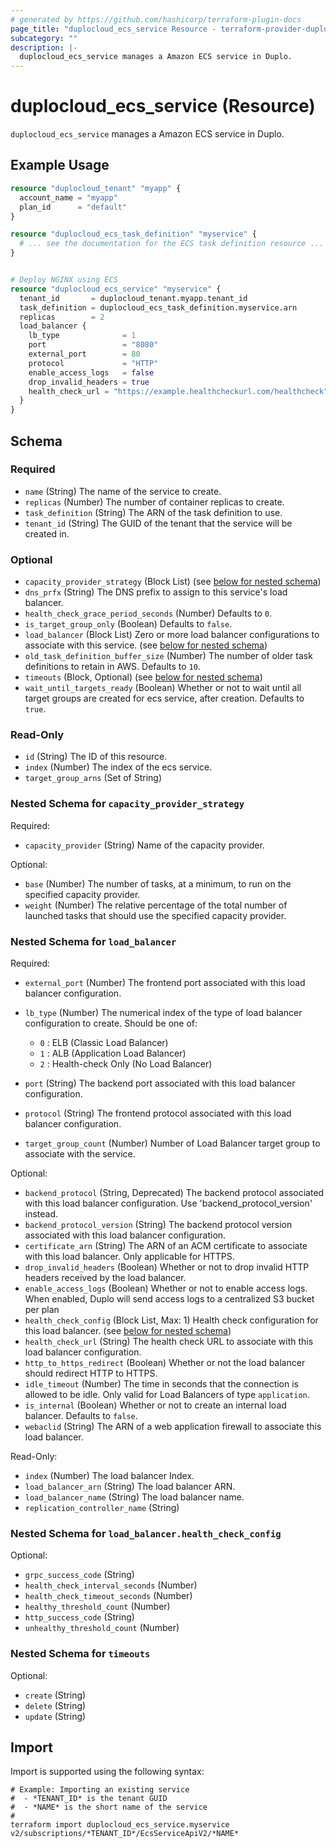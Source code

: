 ```yaml
---
# generated by https://github.com/hashicorp/terraform-plugin-docs
page_title: "duplocloud_ecs_service Resource - terraform-provider-duplocloud"
subcategory: ""
description: |-
  duplocloud_ecs_service manages a Amazon ECS service in Duplo.
---
```


# duplocloud_ecs_service (Resource)

`duplocloud_ecs_service` manages a Amazon ECS service in Duplo.

## Example Usage

```terraform
resource "duplocloud_tenant" "myapp" {
  account_name = "myapp"
  plan_id      = "default"
}

resource "duplocloud_ecs_task_definition" "myservice" {
  # ... see the documentation for the ECS task definition resource ...
}


# Deploy NGINX using ECS
resource "duplocloud_ecs_service" "myservice" {
  tenant_id       = duplocloud_tenant.myapp.tenant_id
  task_definition = duplocloud_ecs_task_definition.myservice.arn
  replicas        = 2
  load_balancer {
    lb_type              = 1
    port                 = "8080"
    external_port        = 80
    protocol             = "HTTP"
    enable_access_logs   = false
    drop_invalid_headers = true
    health_check_url = "https://example.healthcheckurl.com/healthcheck"
  }
}
```

<!-- schema generated by tfplugindocs -->
## Schema

### Required

- `name` (String) The name of the service to create.
- `replicas` (Number) The number of container replicas to create.
- `task_definition` (String) The ARN of the task definition to use.
- `tenant_id` (String) The GUID of the tenant that the service will be created in.

### Optional

- `capacity_provider_strategy` (Block List) (see [below for nested schema](#nestedblock--capacity_provider_strategy))
- `dns_prfx` (String) The DNS prefix to assign to this service's load balancer.
- `health_check_grace_period_seconds` (Number) Defaults to `0`.
- `is_target_group_only` (Boolean) Defaults to `false`.
- `load_balancer` (Block List) Zero or more load balancer configurations to associate with this service. (see [below for nested schema](#nestedblock--load_balancer))
- `old_task_definition_buffer_size` (Number) The number of older task definitions to retain in AWS. Defaults to `10`.
- `timeouts` (Block, Optional) (see [below for nested schema](#nestedblock--timeouts))
- `wait_until_targets_ready` (Boolean) Whether or not to wait until all target groups are created for ecs service, after creation. Defaults to `true`.

### Read-Only

- `id` (String) The ID of this resource.
- `index` (Number) The index of the ecs service.
- `target_group_arns` (Set of String)

<a id="nestedblock--capacity_provider_strategy"></a>
### Nested Schema for `capacity_provider_strategy`

Required:

- `capacity_provider` (String) Name of the capacity provider.

Optional:

- `base` (Number) The number of tasks, at a minimum, to run on the specified capacity provider.
- `weight` (Number) The relative percentage of the total number of launched tasks that should use the specified capacity provider.


<a id="nestedblock--load_balancer"></a>
### Nested Schema for `load_balancer`

Required:

- `external_port` (Number) The frontend port associated with this load balancer configuration.
- `lb_type` (Number) The numerical index of the type of load balancer configuration to create.
Should be one of:

   - `0` : ELB (Classic Load Balancer)
   - `1` : ALB (Application Load Balancer)
   - `2` : Health-check Only (No Load Balancer)
- `port` (String) The backend port associated with this load balancer configuration.
- `protocol` (String) The frontend protocol associated with this load balancer configuration.
- `target_group_count` (Number) Number of Load Balancer target group to associate with the service.

Optional:

- `backend_protocol` (String, Deprecated) The backend protocol associated with this load balancer configuration. Use 'backend_protocol_version' instead.
- `backend_protocol_version` (String) The backend protocol version associated with this load balancer configuration.
- `certificate_arn` (String) The ARN of an ACM certificate to associate with this load balancer.  Only applicable for HTTPS.
- `drop_invalid_headers` (Boolean) Whether or not to drop invalid HTTP headers received by the load balancer.
- `enable_access_logs` (Boolean) Whether or not to enable access logs.  When enabled, Duplo will send access logs to a centralized S3 bucket per plan
- `health_check_config` (Block List, Max: 1) Health check configuration for this load balancer. (see [below for nested schema](#nestedblock--load_balancer--health_check_config))
- `health_check_url` (String) The health check URL to associate with this load balancer configuration.
- `http_to_https_redirect` (Boolean) Whether or not the load balancer should redirect HTTP to HTTPS.
- `idle_timeout` (Number) The time in seconds that the connection is allowed to be idle. Only valid for Load Balancers of type `application`.
- `is_internal` (Boolean) Whether or not to create an internal load balancer. Defaults to `false`.
- `webaclid` (String) The ARN of a web application firewall to associate this load balancer.

Read-Only:

- `index` (Number) The load balancer Index.
- `load_balancer_arn` (String) The load balancer ARN.
- `load_balancer_name` (String) The load balancer name.
- `replication_controller_name` (String)

<a id="nestedblock--load_balancer--health_check_config"></a>
### Nested Schema for `load_balancer.health_check_config`

Optional:

- `grpc_success_code` (String)
- `health_check_interval_seconds` (Number)
- `health_check_timeout_seconds` (Number)
- `healthy_threshold_count` (Number)
- `http_success_code` (String)
- `unhealthy_threshold_count` (Number)



<a id="nestedblock--timeouts"></a>
### Nested Schema for `timeouts`

Optional:

- `create` (String)
- `delete` (String)
- `update` (String)

## Import

Import is supported using the following syntax:

```shell
# Example: Importing an existing service
#  - *TENANT_ID* is the tenant GUID
#  - *NAME* is the short name of the service
#
terraform import duplocloud_ecs_service.myservice v2/subscriptions/*TENANT_ID*/EcsServiceApiV2/*NAME*
```
